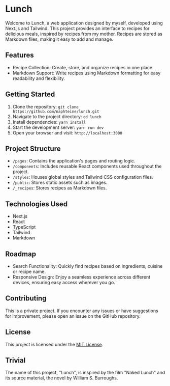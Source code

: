 # Lunch

Welcome to Lunch, a web application designed by myself, developed using Next.js and Tailwind. This project provides an interface to recipes for delicious meals, inspired by recipes from my mother. Recipes are stored as Markdown files, making it easy to add and manage.

## Features

- Recipe Collection: Create, store, and organize recipes in one place.
- Markdown Support: Write recipes using Markdown formatting for easy readability and flexibility.

## Getting Started

1. Clone the repository: `git clone https://github.com/naphteine/lunch.git`
2. Navigate to the project directory: `cd lunch`
3. Install dependencies: `yarn install`
4. Start the development server: `yarn run dev`
5. Open your browser and visit: `http://localhost:3000`

## Project Structure

- `/pages`: Contains the application's pages and routing logic.
- `/components`: Includes reusable React components used throughout the project.
- `/styles`: Houses global styles and Tailwind CSS configuration files.
- `/public`: Stores static assets such as images.
- `/_recipes`: Stores recipes as Markdown files.

## Technologies Used

- Next.js
- React
- TypeScript
- Tailwind
- Markdown

## Roadmap

- Search Functionality: Quickly find recipes based on ingredients, cuisine or recipe name.
- Responsive Design: Enjoy a seamless experience across different devices, ensuring easy access wherever you go.

## Contributing

This is a private project. If you encounter any issues or have suggestions for improvement, please open an issue on the GitHub repository.

## License

This project is licensed under the [MIT License](./LICENSE).

## Trivial

The name of this project, "Lunch", is inspired by the film "Naked Lunch" and its source material, the novel by William S. Burroughs.
